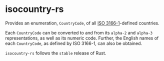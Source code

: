 # isocountry-rs 

Provides an enumeration, `CountryCode`, of all [ISO 3166-1](https://en.wikipedia.org/wiki/ISO_3166-1)-defined countries.

Each `CountryCode` can be converted to and from its `alpha-2` and `alpha-3` representations, as well
as its numeric code. Further, the English names of each `CountryCode`, as defined by ISO 3166-1, can
also be obtained.

`isocountry-rs` follows the `stable` release of Rust.

